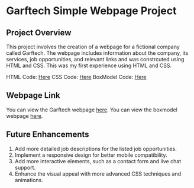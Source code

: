 # Garftech Simple Webpage Project

## Project Overview
This project involves the creation of a webpage for a fictional company called Garftech. The webpage includes information about the company, its services, job opportunities, and relevant links and was constrcuted using HTML and CSS. This was my first experience using HTML and CSS.

HTML Code: [Here](https://github.com/alejandro-garf/Simple-Webpage/blob/main/index.html)
CSS Code: [Here](https://github.com/alejandro-garf/Simple-Webpage/blob/main/styles.css)
BoxModel Code: [Here](https://github.com/alejandro-garf/Simple-Webpage/blob/main/boxmodel.html)

## Webpage Link
You can view the Garftech webpage [here](https://garftech-webpage.static.domains/).
You can view the boxmodel webpage [here](https://garftech-webpage.static.domains/boxmodel).

## Future Enhancements
1. Add more detailed job descriptions for the listed job opportunities.
2. Implement a responsive design for better mobile compatibility.
3. Add more interactive elements, such as a contact form and live chat support.
4. Enhance the visual appeal with more advanced CSS techniques and animations.
